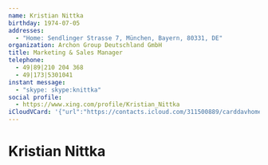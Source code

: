 ```yaml
---
name: Kristian Nittka
birthday: 1974-07-05
addresses:
  - "Home: Sendlinger Strasse 7, München, Bayern, 80331, DE"
organization: Archon Group Deutschland GmbH
title: Marketing & Sales Manager
telephone:
  - 49|89|210 204 368
  - 49|173|5301041
instant message:
  - "skype: skype:knittka"
social profile:
  - https://www.xing.com/profile/Kristian_Nittka
iCloudVCard: '{"url":"https://contacts.icloud.com/311500889/carddavhome/card/YTE2NjFiMTItMjVmMS00YmRiLWExNDctMTY2YjZkNjA5NThm.vcf","etag":"\"kmfhe2m1\"","data":"BEGIN:VCARD\r\nVERSION:3.0\r\nFN:\r\nN:Nittka;Kristian;;;\r\nUID:a1661b12-25f1-4bdb-a147-166b6d60958f\r\nBDAY;VALUE=date:1974-07-05\r\nADR;TYPE=HOME:;;Sendlinger Strasse 7;München;Bayern;80331;DE;\r\nWP1.X-ABLABEL:Work\r\nWP2.X-ABLABEL:Work\r\nWP3.X-ABLABEL:Work\r\nitem0.X-ABLABEL:xing\r\nPRODID:ez-vcard 0.9.13-fc\r\nREV:2025-04-03T22:06:02Z\r\nORG:Archon Group Deutschland GmbH;\r\nTITLE:Marketing & Sales Manager\r\nPHOTO;VALUE=uri:https://gateway.icloud.com/contacts/311500889/ck/card/3d7e4\r\n d417de536aac3a999738da9f745\r\nTEL:49|89|210 204 368\r\nTEL:49|173|5301041\r\nIMPP;X-SERVICE-TYPE=skype;TYPE=HOME,pref:skype:knittka\r\nitem0.X-SOCIALPROFILE;X-USER=Kristian_Nittka:https://www.xing.com/profile/K\r\n ristian_Nittka\r\nEND:VCARD"}'
---
```

# Kristian Nittka